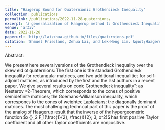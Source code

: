 ```yaml
---
title: "Haagerup Bound for Quaternionic Grothendieck Inequality"
collection: publications
permalink: /publications/2022-11-28-quaternions/
excerpt: 'A generalization of Haagerup method to Grothendieck Inequality for quaternions.'
venue: 'arXiv'
date: 2022-11-28
paperurl: 'http://laizehua.github.io/files/quaternions.pdf'
citation: 'Shmuel Friedland, Zehua Lai, and Lek-Heng Lim. &quot;Haagerup Bound for Quaternionic Grothendieck Inequality.&quot; preprint (2022).'
---
```

Abstract:

We present here several versions of the Grothendieck inequality over the skew eld of
quaternions: The first one is the standard Grothendieck inequality for rectangular matrices, and two
additional inequalities for self-adjoint matrices, as introduced by the first and the last authors in a
recent paper. We give several results on conic Grothendieck inequality": as Nesterov =2-Theorem,
which corresponds to the cones of positive semidefinite matrices; the Goemans-Williamson inequality,
which corresponds to the cones of weighted Laplacians; the diagonally dominant matrices. The
most challenging technical part of this paper is the proof of the analog of Haagerup result that the
inverse of the hypergeometric function $x {}_2 F_1(\frac{1}{2}, \frac{1}{2}; 3; x^2)$ has first positive Taylor coefficient and all other Taylor coefficients are nonpositive.
